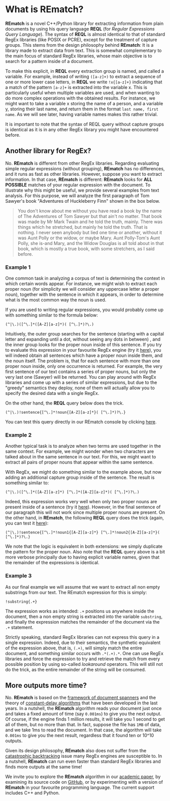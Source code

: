 # What is REmatch?

**REmatch** is a novel C++/Python library for extracting information from plain documents by using his query language **REQL** (for *Regular Expressions Query Language*). The syntax of **REQL** is almost identical to that of standard RegEx libraries (like POSIX or PCRE), except for the treatment of capture groups. This stems from the design philosophy behind **REmatch**: It is a library made to extract data from text. This is somewhat complementary to the main focus of standard RegEx libraries, whose main objective is to search for a pattern inside of a document.

To make this explicit, in **REQL** every extraction group is named, and called a variable. For example, instead of writing `([a-z]+)` to extract a sequence of one or more lower case letters, in **REQL** we write `!x{[a-z]+}` indicating that a match of the pattern `[a-z]+` is extracted into the variable x. This is particularly useful when multiple variables are used, and when wanting to do more complex operations with the obtained results. For instance, we might want to take a variable x storing the name of a person, and a variable y, storing their last name, and return them in the format `last name, first name`. As we will see later, having variable names makes this rather trivial.

It is important to note that the syntax of REQL query without capture groups is identical as it is in any other RegEx library you might have encountered before.

## Another library for RegEx?

No. **REmatch** is different from other RegEx libraries. Regarding evaluating simple regular expressions (without grouping), **REmatch** has no differences, and it runs as fast as other libraries. However, suppose you want to extract information. In that case, **REmatch** is different: **REmatch** looks for **ALL POSSIBLE** matches of your regular expression with the document. To illustrate why this might be useful, we provide several examples from text analysis. For this purpose, we will analyze the first paragraph of Tom Sawyer's book "Adventures of Huckleberry Finn" shown in the box below.

> You don't know about me without you have read a book by the name of The Adventures of Tom Sawyer but that ain't no matter. That book was made by Mr Mark Twain and he told the truth, mainly. There was things which he stretched, but mainly he told the truth. That is nothing. I never seen anybody but lied one time or another, without it was Aunt Polly or the widow, or maybe Mary. Aunt Polly-Tom's Aunt Polly, she is-and Mary, and the Widow Douglas is all told about in that book, which is mostly a true book, with some stretchers, as I said before.

### Example 1

One common task in analyzing a corpus of text is determining the context in which certain words appear. For instance, we might wish to extract each proper noun (for simplicity we will consider any uppercase letter a proper noun), together with the sentence in which it appears, in order to determine what is the most common way the noun is used.

If you are used to writing regular expressions, you would probably come up with something similar to the formula below:

```
(^|\.)([^\.]*([A-Z][a-z]*)( [^\.]*)?\.)
```

Intuitively, the outer group searches for the sentence (starting with a capital letter and expanding until a dot, without seeing any dots in between) , and the inner group looks for the proper noun inside of this sentence. If you try to evaluate this expression in your favourite RegEx engine (try it [here](https://regex101.com/)), you will indeed obtain all sentences which have a proper noun inside them, and the noun itself. The problem is, that for each sentence with more than one proper noun inside, only one occurrence is returned. For example, the very first sentence of our text contains a series of proper nouns, but only the very last one (Sawyer) will be returned. You can play around with RegEx libraries and come up with a series of similar expressions, but due to the "greedy" semantics they deploy, none of them will actually allow you to specify the desired data with a single RegEx.

On the other hand, the **REQL** query below does the trick.

```
(^|\.)!sentence{[^\.]*!noun{[A-Z][a-z]*}( [^\.]*)?\.}
```

You can test this query directly in our REmatch console by clicking [here](https://rematch.cl/).

### Example 2

Another typical task is to analyze when two terms are used together in the same context. For example, we might wonder when two characters are talked about in the same sentence in our text. For this, we might want to extract all pairs of proper nouns that appear within the same sentence.

With RegEx, we might do something similar to the example above, but now adding an additional capture group inside of the sentence. The result is something similar to:

```
(^|\.)([^\.]*([A-Z][a-z]*) [^\.]*([A-Z][a-z]*)( [^\.]*)?\.)
```

Indeed, this expression works very well when only two proper nouns are present inside of a sentence (try it [here](https://regex101.com/)). However, in the final sentence of our paragraph this will not work since multiple proper nouns are present. On the other hand, in **REmatch**, the following **REQL** query does the trick (again, you can test it [here](https://rematch.cl/)):

```
(^|\.)!sentence{[^\.]*!noun1{[A-Z][a-z]*} [^\.]*!noun2{[A-Z][a-z]*}( [^\.]*)?\.}
```

We note that the logic is equivalent in both extensions: we simply duplicate the pattern for the proper noun. Also note that the **REQL** query above is a bit more verbose principally due to having explicit variable names, given that the remainder of the expressions is identical.

### Example 3

As our final example we will assume that we want to extract all non empty substrings from our text. The REmatch expression for this is simply:

```
!substring{.+}
```

The expression works as intended: `.+` positions us anywhere inside the document, then a non empty string is extracted into the variable `substring`, and finally the expression matches the remainder of the document via the `.+` statement.

Strictly speaking, standard RegEx libraries can not express this query in a single expression. Indeed, due to their semantics, the synthetic equivalent of the expression above, that is, `(.+)`, will simply match the entire document, and something similar occurs with `.*(.+).*`. One can use RegEx libraries and force the expression to try and retrieve the match from every possible position by using so-called *lookaround* operators. This will still not do the trick, as the entire remainder of the string will be consumed.

## More outputs more time?

No. **REmatch** is based on the [framework of document spanners](https://dl.acm.org/doi/10.1145/2699442) and the theory of [constant-delay algorithms](https://dl.acm.org/doi/abs/10.1145/1276920.1276923) that have been developed in the last years. In a nutshell, the **REmatch** algorithm reads your document just once and takes a fixed amount of time (say `0.001ms`) to give you the next output. Of course, if the engine finds 1 million results, it will take you 1 second to get all of them, but no more than that. In fact, suppose the file has `1MB` of data, and we take 1ms to read the document. In that case, the algorithm will take `0.001ms` to give you the next result, regardless that it found ten or 10^10 outputs.

Given its design philosophy, **REmatch** also does not suffer from the [catastrophic backtracking](https://www.regular-expressions.info/catastrophic.html) issue many RegEx engines are susceptible to. In a nutshell, **REmatch** can run even faster than standard RegEx libraries and finds more outputs at the same time!

We invite you to explore the **REmatch** algorithm in our [academic paper](https://www.vldb.org/pvldb/vol16/p2792-vrgoc.pdf), by examining its source code on [GitHub](https://github.com/REmatchChile), or by experimenting with a version of **REmatch** in your favourite programming language. The current support includes C++ and Python.
